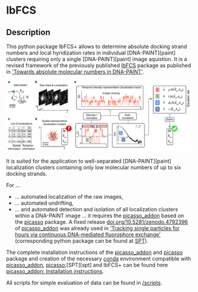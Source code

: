 [dna-paint]:https://www.nature.com/articles/nprot.2017.024
[lbfcs-git]: https://github.com/schwille-paint/lbFCS
[lbfcs-paper]: https://pubs.acs.org/doi/abs/10.1021/acs.nanolett.9b03546
[conda]:https://docs.conda.io/projects/conda/en/latest/user-guide/getting-started.html
[picasso]: https://github.com/jungmannlab/picasso
[picasso_addon-git]: https://github.com/schwille-paint/picasso_addon
[picasso_addon-doi]: https://doi.org/10.5281/zenodo.4792396
[picasso_addon-installation]: https://picasso-addon.readthedocs.io/en/latest/installation.html
[spt-git]: https://github.com/schwille-paint/SPT
[spt-paper]: https://www.nature.com/articles/s41467-021-24223-4

<!--- Comments -->

# lbFCS

## Description
This python package lbFCS+ allows to determine absolute docking strand numbers and local hyridization rates
in individual [DNA-PAINT][paint] clusters requiring only a single [DNA-PAINT][paint] image aquistion.
It is a revised framework of the previously published [lbFCS][lbfcs-git] package 
as published in ['Towards absolute molecular numbers in DNA-PAINT'][lbfcs-paper].

<img src="/docs/figures/fig01.pdf" alt="principle" width="700">

It is suited for the application to well-separated [DNA-PAINT][paint] localization clusters containing only low 
molecular numbers of up to six docking strands.

For ... 
* ... automated localization of the raw images,
* ... automated undrifting,
* ... and automated detection and isolation of all localization clusters within a DNA-PAINT image ... 
it requires the [picasso_addon][picasso_addon-git] based on the [picasso][picasso] package.
A fixed release [doi.org/10.5281/zenodo.4792396][picasso_addon-doi] of [picasso_addon][picasso_addon-git] 
was already used in ['Tracking single particles for hours via continuous DNA-mediated fluorophore exchange'][spt-paper]
(corresponding python package can be found at [SPT][spt-paper]).

The complete installation instructions of the [picasso_addon][picasso_addon-git] and [picasso][picasso] package 
and creation of the necessary [conda][conda] environment compatible with [picasso_addon][picasso_addon-git],
[picasso][picasso],[SPT][spt] and lbFCS+ can be found here [picasso_addon: Installation instructions][picasso_addon-installation].

All scripts for simple evaluation of data can be found in [/scripts](/scripts/).



